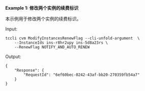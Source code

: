 **Example 1: 修改两个实例的续费标识**

本示例用于修改两个实例的续费标识。

Input: 

```
tccli cvm ModifyInstancesRenewFlag --cli-unfold-argument  \
    --InstanceIds ins-r8hr2upy ins-5d8a23rs \
    --RenewFlag NOTIFY_AND_AUTO_RENEW
```

Output: 
```
{
    "Response": {
        "RequestId": "6ef60bec-0242-43af-bb20-270359fb54a7"
    }
}
```


